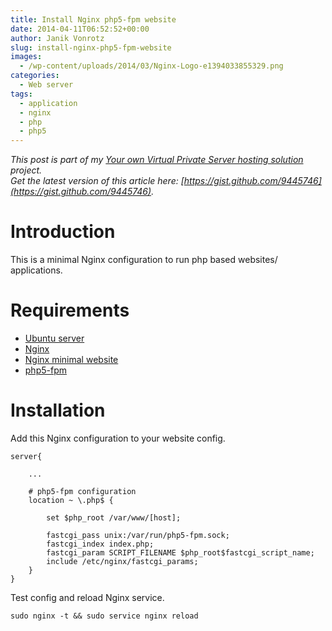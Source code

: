 ```yaml
---
title: Install Nginx php5-fpm website
date: 2014-04-11T06:52:52+00:00
author: Janik Vonrotz
slug: install-nginx-php5-fpm-website
images:
  - /wp-content/uploads/2014/03/Nginx-Logo-e1394033855329.png
categories:
  - Web server
tags:
  - application
  - nginx
  - php
  - php5
---
```

*This post is part of my [Your own Virtual Private Server hosting solution](https://janikvonrotz.ch/your-own-virtual-private-server-hosting-solution/) project.*  
*Get the latest version of this article here: [https://gist.github.com/9445746](https://gist.github.com/9445746).*  

# Introduction

This is a minimal Nginx configuration to run php based websites/ applications.
<!--more-->
# Requirements

* [Ubuntu server](https://janikvonrotz.ch/2014/03/13/deploy-ubuntu-server/)
* [Nginx](https://janikvonrotz.ch/2014/03/31/install-nginx/)
* [Nginx minimal website](https://janikvonrotz.ch/2014/04/01/nginx-minimal-website/)
* [php5-fpm](https://janikvonrotz.ch/2014/03/20/install-php5-fpm/)

# Installation

Add this Nginx configuration to your website config.
```
server{

    ...
    
    # php5-fpm configuration
    location ~ \.php$ {
        
        set $php_root /var/www/[host];
        
        fastcgi_pass unix:/var/run/php5-fpm.sock;
        fastcgi_index index.php;
        fastcgi_param SCRIPT_FILENAME $php_root$fastcgi_script_name;
        include /etc/nginx/fastcgi_params;
    }
}
```
Test config and reload Nginx service.

    sudo nginx -t && sudo service nginx reload